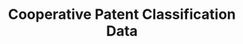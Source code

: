 ---
layout: default
bigquery: https://console.cloud.google.com/bigquery?p=patents-public-data&d=cpc&page=dataset
citation: '“Cooperative Patent Classification” by the EPO and USPTO, for public use. '
contributors: EPO, USPTO
cost: None
description: Cooperative Patent Classification Data contains the scheme and definitions
  of the Cooperative Patent Classification system for classifying patent documents.
  The CPC is the result of a partnership between the EPO and the USPTO in their joint
  effort to develop a common, internationally compatible classification system for
  technical documents, in particular patent publications, which will be used by both
  offices in the patent granting process
documentation: https://www.cooperativepatentclassification.org/cpcSchemeAndDefinitions
last_edit: 04/06/2022, 21:42:32
location: https://www.cooperativepatentclassification.org/index
maintained_by: USPTO, EPO
schema_fields:
- definition
- ipc_concordant
- titleFull
- title_part
- limiting_references
- breakdown_code
- dateRevised
- symbol
- residual_references
- informativeReferences
- parents
- level
- childGroups
- children
- applicationReferences
- ipcConcordant
- sizeCache
- titlePart
- application_references
- breakdownCode
- glossary
- child_groups
- synonyms
- additional_only
- notAllocatable
- date_revised
- informative_references
- not_allocatable
- limitingReferences
- residualReferences
- title_full
- status
shortname: cooperative_patent_classification
tags:
- patents
- science
title: Cooperative Patent Classification Data
uuid: 984374a7-16e9-4b35-9445-458daceb01bf
---